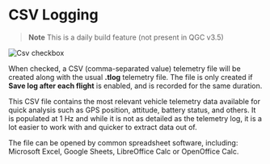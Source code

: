# CSV Logging

> **Note** This is a daily build feature (not present in QGC v3.5)

![Csv checkbox](../../assets/settings/general/csv.jpg)

When checked, a CSV (comma-separated value) telemetry file will be created along with the usual **.tlog** telemetry file. The file is only created if **Save log after each flight** is enabled, and is recorded for the same duration.

This CSV file contains the most relevant vehicle telemetry data available for quick analysis such as GPS position, attitude, battery status, and others. It is populated at 1 Hz and while it is not as detailed as the telemetry log, it is a lot easier to work with and quicker to extract data out of.

The file can be opened by common spreadsheet software, including: Microsoft Excel, Google Sheets, LibreOffice Calc or OpenOffice Calc.
